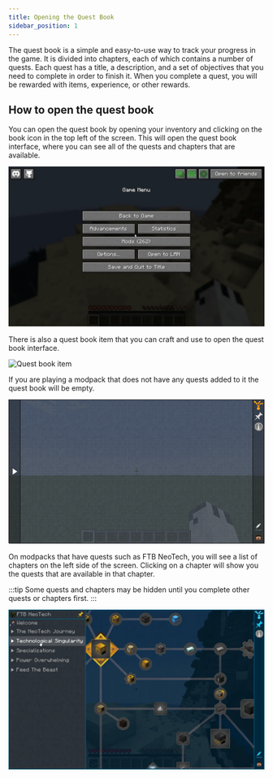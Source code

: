 ```yaml
---
title: Opening the Quest Book
sidebar_position: 1
---
```


The quest book is a simple and easy-to-use way to track your progress in the game. It is divided into chapters, each of which contains a number of quests. Each quest has a title, a description, and a set of objectives that you need to complete in order to finish it. When you complete a quest, you will be rewarded with items, experience, or other rewards.

## How to open the quest book

You can open the quest book by opening your inventory and clicking on the book icon in the top left of the screen. This will open the quest book interface, where you can see all of the quests and chapters that are available.

![Opening the quest book](../../../../_assets/images/quests/opening-questbook-inv.webp)

There is also a quest book item that you can craft and use to open the quest book interface.

![Quest book item](../../../../_assets/images/quests/questbook-item.webp)

If you are playing a modpack that does not have any quests added to it the quest book will be empty.

![Empty quest book](../../../../_assets/images/quests/empty-questbook.webp)

On modpacks that have quests such as FTB NeoTech, you will see a list of chapters on the left side of the screen. Clicking on a chapter will show you the quests that are available in that chapter.

:::tip
Some quests and chapters may be hidden until you complete other quests or chapters first.
:::

![Quest book with chapters](../../../../_assets/images/quests/questbook-chapters.webp)

